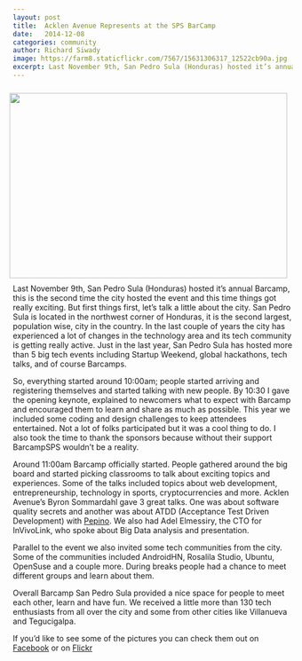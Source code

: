 ```yaml
---
layout: post
title:  Acklen Avenue Represents at the SPS BarCamp
date:   2014-12-08
categories: community
author: Richard Siwady
image: https://farm8.staticflickr.com/7567/15631306317_12522cb90a.jpg
excerpt: Last November 9th, San Pedro Sula (Honduras) hosted it’s annual Barcamp, this is the second time the city hosted the event and this time things got really exciting...
---
```

<img src='https://farm8.staticflickr.com/7567/15631306317_12522cb90a.jpg' style="float: right; padding: 10px;" width="500" height="334" />

Last November 9th, San Pedro Sula (Honduras) hosted it’s annual Barcamp, this is the second time the city hosted the event and this time things got really exciting. But first things first, let’s talk a little about the city. San Pedro Sula is located in the northwest corner of Honduras, it is the second largest, population wise, city in the country. In the last couple of years the city has experienced a lot of changes in the technology area and its tech community is getting really active. Just in the last year, San Pedro Sula has hosted more than 5 big tech events including Startup Weekend, global hackathons, tech talks, and of course Barcamps.  

So, everything started around 10:00am; people started arriving and registering themselves and started talking with new people. By 10:30 I gave the opening keynote, explained to newcomers what to expect with Barcamp and encouraged them to learn and share as much as possible. This year we included some coding and design challenges to keep attendees entertained. Not a lot of folks participated but it was a cool thing to do. I also took the time to thank the sponsors because without their support BarcampSPS wouldn’t be a reality.  

Around 11:00am Barcamp officially started. People gathered around the big board and started picking classrooms to talk about exciting topics and experiences. Some of the talks included topics about web development, entrepreneurship, technology in sports, cryptocurrencies and more. Acklen Avenue’s Byron Sommardahl gave 3 great talks. One was about software quality secrets and another was about ATDD (Acceptance Test Driven Development) with [Pepino](http://app.pepino.io). We also had Adel Elmessiry, the CTO for InVivoLink, who spoke about Big Data analysis and presentation. 

Parallel to the event we also invited some tech communities from the city. Some of the communities included AndroidHN, Rosalila Studio, Ubuntu, OpenSuse and a couple more. During breaks people had a chance to meet different groups and learn about them. 

Overall Barcamp San Pedro Sula provided a nice space for people to meet each other, learn and have fun.  We received a little more than 130 tech enthusiasts from all over the city and some from other cities like Villanueva and Tegucigalpa. 

If you’d like to see some of the pictures you can check them out on [Facebook](https://www.facebook.com/acklenavenue) or on [Flickr](https://www.flickr.com/photos/richardsiwady/sets/72157649282819686/)
